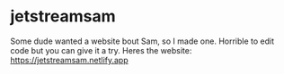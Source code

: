 # jetstreamsam
Some dude wanted a website bout Sam, so I made one.
Horrible to edit code but you can give it a try.
Heres the website: https://jetstreamsam.netlify.app
